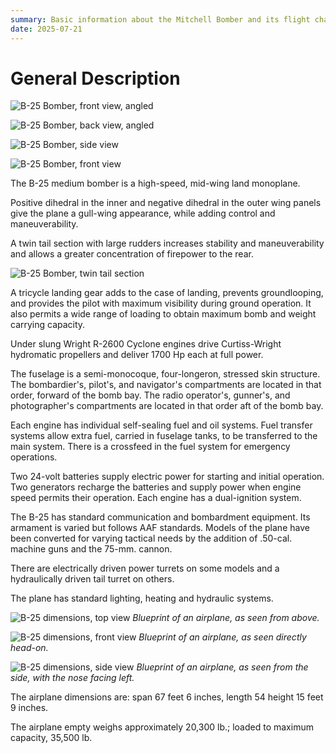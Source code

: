 ```yaml
---
summary: Basic information about the Mitchell Bomber and its flight characteristics.
date: 2025-07-21
---
```


# General Description

![B-25 Bomber, front view, angled](../assets/images/mitchell_bomber_front_view_angled.png "Mitchell Bomber, front view, angled")

![B-25 Bomber, back view, angled](../assets/images/mitchell_bomber_back_view_angled.png "Mitchell Bomber, back view, angled")

![B-25 Bomber, side view](../assets/images/mitchell_bomber_side_view.png "Mitchell Bomber, side view")

![B-25 Bomber, front view](../assets/images/mitchell_bomber_front_view.png "Mitchell Bomber, front view")

The B-25 medium bomber is a high-speed, mid-wing land monoplane.

Positive dihedral in the inner and negative dihedral in the outer wing panels give the plane a gull-wing appearance, while adding control and maneuverability.

A twin tail section with large rudders increases stability and maneuverability and allows a greater concentration of firepower to the rear.

![B-25 Bomber, twin tail section](../assets/images/mitchell_bomber_twin_tail_section.png "Mitchell Bomber, twin tail section")

A tricycle landing gear adds to the case of landing, prevents groundlooping, and provides the pilot with maximum visibility during ground operation. It also permits a wide range of loading to obtain maximum bomb and weight carrying capacity.

Under slung Wright R-2600 Cyclone engines drive Curtiss-Wright hydromatic propellers and deliver 1700 Hp each at full power.

The fuselage is a semi-monocoque, four-longeron, stressed skin structure. The bombardier's, pilot's, and navigator's compartments are located in that order, forward of the bomb bay. The radio operator's, gunner's, and photographer's compartments are located in that order aft of the bomb bay.

Each engine has individual self-sealing fuel and oil systems. Fuel transfer systems allow extra fuel, carried in fuselage tanks, to be transferred to the main system. There is a crossfeed in the fuel system for emergency operations.

Two 24-volt batteries supply electric power for starting and initial operation. Two generators recharge the batteries and supply power when engine speed permits their operation. Each engine has a dual-ignition system.

The B-25 has standard communication and bombardment equipment. Its armament is varied but follows AAF standards. Models of the plane have been converted for varying tactical needs by the addition of .50-cal. machine guns and the 75-mm. cannon.

There are electrically driven power turrets on some models and a hydraulically driven tail turret on others.

The plane has standard lighting, heating and hydraulic systems.

![B-25 dimensions, top view](../assets/images/plane_dimensions_top_view.png "Plane dimensions, top view")
*Blueprint of an airplane, as seen from above.*

![B-25 dimensions, front view](../assets/images/plane_dimensions_front_view.png "Plane dimensions, front view")
*Blueprint of an airplane, as seen directly head-on.*

![B-25 dimensions, side view](../assets/images/plane_dimensions_side_view.png "Plane dimensions, side view")
*Blueprint of an airplane, as seen from the side, with the nose facing left.*

The airplane dimensions are: span 67 feet 6 inches, length 54 height 15 feet 9 inches.

The airplane empty weighs approximately 20,300 lb.; loaded to maximum capacity, 35,500 lb.